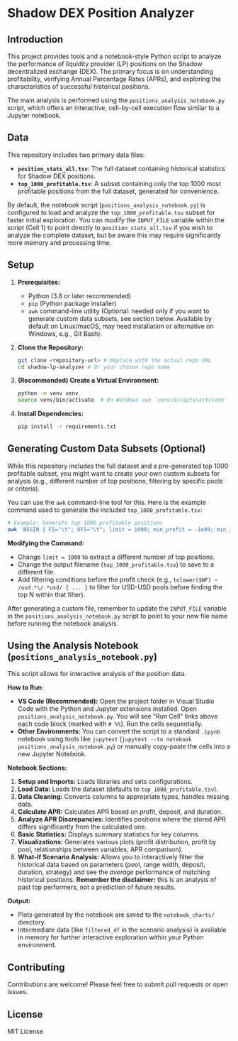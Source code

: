 # Shadow DEX Position Analyzer

## Introduction

This project provides tools and a notebook-style Python script to analyze the performance of liquidity provider (LP) positions on the Shadow decentralized exchange (DEX). The primary focus is on understanding profitability, verifying Annual Percentage Rates (APRs), and exploring the characteristics of successful historical positions.

The main analysis is performed using the `positions_analysis_notebook.py` script, which offers an interactive, cell-by-cell execution flow similar to a Jupyter notebook.

## Data

This repository includes two primary data files:

*   **`position_stats_all.tsv`**: The full dataset containing historical statistics for Shadow DEX positions.
*   **`top_1000_profitable.tsv`**: A subset containing only the top 1000 most profitable positions from the full dataset, generated for convenience.

By default, the notebook script (`positions_analysis_notebook.py`) is configured to load and analyze the `top_1000_profitable.tsv` subset for faster initial exploration. You can modify the `INPUT_FILE` variable within the script (Cell 1) to point directly to `position_stats_all.tsv` if you wish to analyze the complete dataset, but be aware this may require significantly more memory and processing time.

## Setup

1.  **Prerequisites:**
    *   Python (3.8 or later recommended)
    *   `pip` (Python package installer)
    *   `awk` command-line utility (Optional: needed only if you want to generate custom data subsets, see section below. Available by default on Linux/macOS, may need installation or alternative on Windows, e.g., Git Bash).

2.  **Clone the Repository:**
    ```bash
    git clone <repository-url> # Replace with the actual repo URL
    cd shadow-lp-analyzer # Or your chosen repo name
    ```

3.  **(Recommended) Create a Virtual Environment:**
    ```bash
    python -m venv venv
    source venv/bin/activate  # On Windows use `venv\Scripts\activate`
    ```

4.  **Install Dependencies:**
    ```bash
    pip install -r requirements.txt
    ```

## Generating Custom Data Subsets (Optional)

While this repository includes the full dataset and a pre-generated top 1000 profitable subset, you might want to create your own custom subsets for analysis (e.g., different number of top positions, filtering by specific pools or criteria).

You can use the `awk` command-line tool for this. Here is the example command used to generate the included `top_1000_profitable.tsv`:

```bash
# Example: Generate top 1000 profitable positions
awk 'BEGIN { FS="\t"; OFS="\t"; limit = 1000; min_profit = -1e99; min_idx = 0; count = 0; header = ""; printf "Extracting top %d profitable positions...\n", limit; } NR == 1 { header = $0; next } { profit = $8 + 0; if (count < limit) { count++; top_profits[count] = profit; top_lines[count] = $0; if (count == limit) { min_profit = top_profits[1]; min_idx = 1; for (i = 2; i <= limit; i++) { if (top_profits[i] < min_profit) { min_profit = top_profits[i]; min_idx = i; } } } } else if (profit > min_profit) { top_profits[min_idx] = profit; top_lines[min_idx] = $0; min_profit = top_profits[1]; min_idx = 1; for (i = 2; i <= limit; i++) { if (top_profits[i] < min_profit) { min_profit = top_profits[i]; min_idx = i; } } } } END { printf "Sorting top %d...\n", limit; for (i=1; i<=count; i++) idx[i] = i; for (i = 1; i <= count; i++) { for (j = 1; j <= count - i; j++) { if (top_profits[idx[j]] < top_profits[idx[j+1]]) { temp = idx[j]; idx[j] = idx[j+1]; idx[j+1] = temp; } } } print header > "top_1000_profitable.tsv"; for (i = 1; i <= count; i++) { print top_lines[idx[i]] >> "top_1000_profitable.tsv"; } printf "\nExtraction complete. Top %d profitable positions saved to top_1000_profitable.tsv.\n", count; }' "position_stats_all.tsv"
```

**Modifying the Command:**

*   Change `limit = 1000` to extract a different number of top positions.
*   Change the output filename (`top_1000_profitable.tsv`) to save to a different file.
*   Add filtering conditions before the profit check (e.g., `tolower($NF) ~ /usd.*\/.*usd/ { ... }` to filter for USD-USD pools before finding the top N within that filter).

After generating a custom file, remember to update the `INPUT_FILE` variable in the `positions_analysis_notebook.py` script to point to your new file name before running the notebook analysis.

## Using the Analysis Notebook (`positions_analysis_notebook.py`)

This script allows for interactive analysis of the position data.

**How to Run:**

*   **VS Code (Recommended):** Open the project folder in Visual Studio Code with the Python and Jupyter extensions installed. Open `positions_analysis_notebook.py`. You will see "Run Cell" links above each code block (marked with `# %%`). Run the cells sequentially.
*   **Other Environments:** You can convert the script to a standard `.ipynb` notebook using tools like `jupytext` (`jupytext --to notebook positions_analysis_notebook.py`) or manually copy-paste the cells into a new Jupyter Notebook.

**Notebook Sections:**

1.  **Setup and Imports:** Loads libraries and sets configurations.
2.  **Load Data:** Loads the dataset (defaults to `top_1000_profitable.tsv`).
3.  **Data Cleaning:** Converts columns to appropriate types, handles missing data.
4.  **Calculate APR:** Calculates APR based on profit, deposit, and duration.
5.  **Analyze APR Discrepancies:** Identifies positions where the stored APR differs significantly from the calculated one.
6.  **Basic Statistics:** Displays summary statistics for key columns.
7.  **Visualizations:** Generates various plots (profit distribution, profit by pool, relationships between variables, APR comparison).
8.  **What-If Scenario Analysis:** Allows you to interactively filter the historical data based on parameters (pool, range width, deposit, duration, strategy) and see the *average* performance of matching historical positions. **Remember the disclaimer:** this is an analysis of past top performers, not a prediction of future results.

**Output:**

*   Plots generated by the notebook are saved to the `notebook_charts/` directory.
*   Intermediate data (like `filtered_df` in the scenario analysis) is available in memory for further interactive exploration within your Python environment.

## Contributing

Contributions are welcome! Please feel free to submit pull requests or open issues.

## License

MIT License